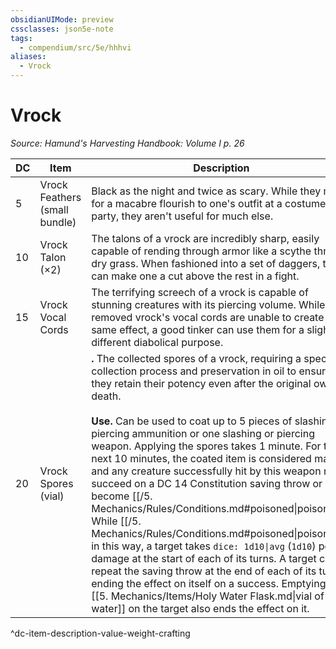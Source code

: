 ```yaml
---
obsidianUIMode: preview
cssclasses: json5e-note
tags:
  - compendium/src/5e/hhhvi
aliases:
  - Vrock
---
```

# Vrock
*Source: Hamund's Harvesting Handbook: Volume I p. 26* 

| DC | Item | Description | Value | Weight | Crafting |
|----|------|-------------|-------|--------|----------|
| 5 | Vrock Feathers (small bundle) | Black as the night and twice as scary. While they make for a macabre flourish to one's outfit at a costume party, they aren't useful for much else. | 10 gp | 2 lb | — |
| 10 | Vrock Talon (×2) | The talons of a vrock are incredibly sharp, easily capable of rending through armor like a scythe through dry grass. When fashioned into a set of daggers, they can make one a cut above the rest in a fight. | 16 gp | 10 lb | [+1 Dagger](compendium/items/1-weapon.md) |
| 15 | Vrock Vocal Cords | The terrifying screech of a vrock is capable of stunning creatures with its piercing volume. While a removed vrock's vocal cords are unable to create the same effect, a good tinker can use them for a slightly different diabolical purpose. | 40 gp | 2 lb | [[5. Mechanics/Items/Demon Music Box.md\|Demon Music Box]] |
| 20 | Vrock Spores (vial) | **.** The collected spores of a vrock, requiring a special collection process and preservation in oil to ensure they retain their potency even after the original owner's death.<br /><br />**Use.** Can be used to coat up to 5 pieces of slashing or piercing ammunition or one slashing or piercing weapon. Applying the spores takes 1 minute. For the next 10 minutes, the coated item is considered magical and any creature successfully hit by this weapon must succeed on a DC 14 Constitution saving throw or become [[/5. Mechanics/Rules/Conditions.md#poisoned\|poisoned]]. While [[/5. Mechanics/Rules/Conditions.md#poisoned\|poisoned]] in this way, a target takes `dice: 1d10\|avg` (`1d10`) poison damage at the start of each of its turns. A target can repeat the saving throw at the end of each of its turns, ending the effect on itself on a success. Emptying a [[5. Mechanics/Items/Holy Water Flask.md\|vial of holy water]] on the target also ends the effect on it. | 50 gp | 1 lb | — |
^dc-item-description-value-weight-crafting
